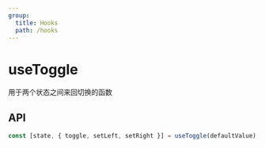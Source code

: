 ```yaml
---
group:
  title: Hooks
  path: /hooks
---
```


# useToggle

用于两个状态之间来回切换的函数

## API

```javascript
const [state, { toggle, setLeft, setRight }] = useToggle(defaultValue);
```
